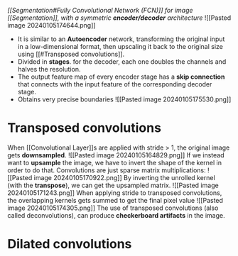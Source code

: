 _[[Segmentation#Fully Convolutional Network (FCN)]] for image [[Segmentation]], with a symmetric **encoder/decoder** architecture_
![[Pasted image 20240105174644.png]]
- It is similar to an **Autoencoder** network, transforming the original input in a low-dimensional format, then upscaling it back to the original size using [[#Transposed convolutions]].
- Divided in **stages**. for the decoder, each one doubles the channels and halves the resolution.
- The output feature map of every encoder stage has a **skip connection** that connects with the input feature of the corresponding decoder stage.
- Obtains very precise boundaries 
![[Pasted image 20240105175530.png]]
# Transposed convolutions
When [[Convolutional Layer]]s are applied with stride > 1, the original image gets **downsampled**.
![[Pasted image 20240105164829.png]]
If we instead want to **upsample** the image, we have to invert the shape of the kernel in order to do that. Convolutions are just sparse matrix multiplications:
![[Pasted image 20240105170922.png]]
By inverting the unrolled kernel (with the **transpose**), we can get the upsampled matrix.
![[Pasted image 20240105171243.png]]
When applying stride to transposed convolutions, the overlapping kernels gets summed to get the final pixel value
![[Pasted image 20240105174305.png]]
The use of transposed convolutions (also called deconvolutions), can produce **checkerboard artifacts** in the image.

# Dilated convolutions
